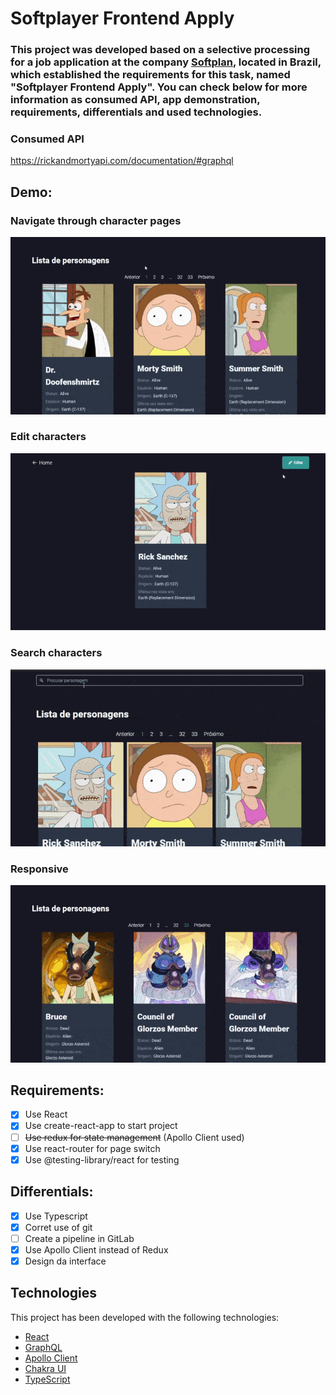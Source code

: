 # Softplayer Frontend Apply

### This project was developed based on a selective processing for a job application at the company [Softplan](https://www.softplan.com.br/), located in Brazil, which established the requirements for this task, named "Softplayer Frontend Apply". You can check below for more information as consumed API, app demonstration, requirements, differentials and used technologies.

### Consumed API

https://rickandmortyapi.com/documentation/#graphql

## Demo:

### Navigate through character pages

![showing-navigation](https://github.com/eduardoformighieri/softplan-challenge/blob/main/public/demo/navigation.gif)

### Edit characters

![showing-edition](https://github.com/eduardoformighieri/softplan-challenge/blob/main/public/demo/edit.gif)

### Search characters

![showing-search](https://github.com/eduardoformighieri/softplan-challenge/blob/main/public/demo/search.gif)

### Responsive

![showing-responsive](https://github.com/eduardoformighieri/softplan-challenge/blob/main/public/demo/respon.gif)

## Requirements:

- [x] Use React
- [x] Use create-react-app to start project
- [ ] ~~Use redux for state management~~ (Apollo Client used)
- [x] Use react-router for page switch
- [x] Use @testing-library/react for testing

## Differentials:

- [x] Use Typescript
- [x] Corret use of git
- [ ] Create a pipeline in GitLab
- [x] Use Apollo Client instead of Redux
- [x] Design da interface

## Technologies

This project has been developed with the following technologies:

- [React](https://reactjs.org/)
- [GraphQL](https://graphql.org)
- [Apollo Client](https://www.apollographql.com/docs/react/)
- [Chakra UI](https://chakra-ui.com/)
- [TypeScript](https://www.typescriptlang.org/)
